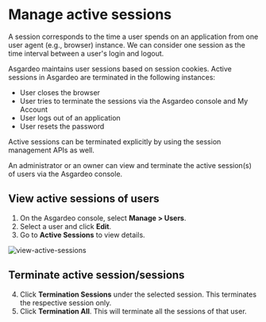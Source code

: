# Manage active sessions

A session corresponds to the time a user spends on an application from one user agent (e.g., browser) instance. We can consider one session as the time interval between a user's login and logout. 

Asgardeo maintains user sessions based on session cookies. Active sessions in Asgardeo are terminated in the following instances:
- User closes the browser
- User tries to terminate the sessions via the Asgardeo console and My Account
- User logs out of an application
- User resets the password
 
Active sessions can be terminated explicitly by using the session management APIs as well.

An administrator or an owner can view and terminate the active session(s) of users via the Asgardeo console.

## View active sessions of users

1. On the Asgardeo console, select **Manage > Users**.
2. Select a user and click **Edit**.
3. Go to **Active Sessions** to view details.
<img :src="$withBase('/assets/img/guides/users/view-active-sessions.png')" alt="view-active-sessions">

    
## Terminate active session/sessions

4. Click  **Termination Sessions** under the selected session. This terminates the respective session only.
5. Click **Termination All**. This will terminate all the sessions of that user.
